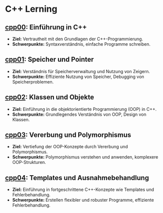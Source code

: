 # C++ Lerning

## **[cpp00](cpp_modul_00/README_cpp00.md): Einführung in C++**
- **Ziel:** Vertrautheit mit den Grundlagen der C++-Programmierung.
- **Schwerpunkte:** Syntaxverständnis, einfache Programme schreiben.

## **[cpp01](cpp_modul_01/README_cpp01.md): Speicher und Pointer**
- **Ziel:** Verständnis für Speicherverwaltung und Nutzung von Zeigern.
- **Schwerpunkte:** Effiziente Nutzung von Speicher, Debugging von Speicherproblemen.

## **[cpp02](cpp_modul_02/README_cpp02.md): Klassen und Objekte**
- **Ziel:** Einführung in die objektorientierte Programmierung (OOP) in C++.
- **Schwerpunkte:** Grundlegendes Verständnis von OOP, Design von Klassen.

## **[cpp03](cpp_modul_03/README_cpp03.md): Vererbung und Polymorphismus**
- **Ziel:** Vertiefung der OOP-Konzepte durch Vererbung und Polymorphismus.
- **Schwerpunkte:** Polymorphismus verstehen und anwenden, komplexere OOP-Strukturen.

## **[cpp04](cpp_modul_04/README_cpp04.md): Templates und Ausnahmebehandlung**
- **Ziel:** Einführung in fortgeschrittene C++-Konzepte wie Templates und Fehlerbehandlung.
- **Schwerpunkte:** Erstellen flexibler und robuster Programme, effiziente Fehlerbehandlung.
